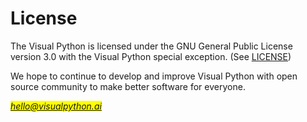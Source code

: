 # License

The Visual Python is licensed under the GNU General Public License version 3.0 with the Visual Python special exception. (See [LICENSE](https://github.com/visualpython/visualpython/blob/main/LICENSE))

We hope to continue to develop and improve Visual Python with open source community to make better software for everyone.



_<mark style="color:green;">hello@visualpython.ai</mark>_

<mark style="color:orange;"></mark>

<mark style="color:orange;"></mark>
